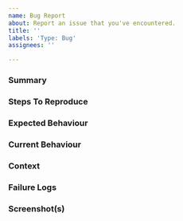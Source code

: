 ```yaml
---
name: Bug Report
about: Report an issue that you've encountered.
title: ''
labels: 'Type: Bug'
assignees: ''

---
```


### Summary

<!--- Please provide information about the failure. -->

### Steps To Reproduce

<!--- Please provide detailed steps for reproducing this issue. -->

### Expected Behaviour

<!--- Explain how the program should behave once the issue has been resolved. -->

### Current Behaviour

<!--- Please provide information about the undesired current behaviour. -->

### Context

<!--- Please provide any relevant information about your system setup. Mantid Imaging version can be obtained by running `conda list mantidimaging` and system information can be obtained by running `uname -a`. -->

### Failure Logs

<!--- [Optional] Please include any relevant log snippets here. -->

### Screenshot(s)

<!--- [Optional] Include screenshots that illustrate the problem. -->

